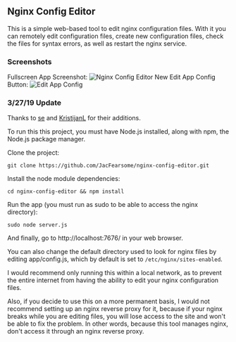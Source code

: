 ## Nginx Config Editor
This is a simple web-based tool to edit nginx configuration files.  With it you can remotely edit configuration files, create new configuration files, check the files for syntax errors, as well as restart the nginx service.

### Screenshots ###
Fullscreen App Screenshot:
![Nginx Config Editor](https://github.com/JacFearsome/nginx-config-editor/blob/master/images/nginxconfigeditor.png)
New Edit App Config Button:
![Edit App Config](https://github.com/JacFearsome/nginx-config-editor/blob/master/images/editappconfig.png)

### 3/27/19 Update ###
Thanks to [se](https://github.com/se) and [KristijanL](https://github.com/KristijanL) for their additions.

To run this this project, you must have Node.js installed, along with npm, the Node.js package manager.

Clone the project:

`git clone https://github.com/JacFearsome/nginx-config-editor.git`

Install the node module dependencies:

`cd nginx-config-editor && npm install`

Run the app (you must run as sudo to be able to access the nginx directory):

`sudo node server.js`

And finally, go to http://localhost:7676/ in your web browser.

You can also change the default directory used to look for nginx files by editing app/config.js, which by default is set to `/etc/nginx/sites-enabled`.

I would recommend only running this within a local network, as to prevent the entire internet from having the ability to edit your nginx configuration files.

Also, if you decide to use this on a more permanent basis, I would not recommend setting up an nginx reverse proxy for it, because if your nginx breaks while you are editing files, you will lose access to the site and won't be able to fix the problem.  In other words, because this tool manages nginx, don't access it through an nginx reverse proxy.
